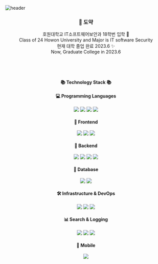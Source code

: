 ![header](https://capsule-render.vercel.app/api?type=slice&color=auto&&height=170&section=header&fontColor=090707&fontAlignX=45&fontAlignY=65&fontSize=100)

<div align="center">

 <h3 align="center"> 🤗 도약 </h3>
<p align="center">
 호원대학교 IT소프트웨어보안과 18학번 입학 🌱 <br> Class of 24 Howon University and Major is IT software Security
<br> 현재 대학 졸업 완료 2023.6 ✨ <br> Now, Graduate College in 2023.6
</p>
  
### 

</br></br>

#### 📚 Technology Stack 📚

<!-- 프로그래밍 언어 -->
<h4>💻 Programming Languages</h4>
<p align="center">
<a href="https://www.python.org/"><img src="https://img.shields.io/badge/Python-3776AB?style=flat-square&logo=python&logoColor=white&link=https://www.python.org/"/></a>
<a href="https://en.wikipedia.org/wiki/C"><img src="https://img.shields.io/badge/C-A8B9CC?style=flat-square&logo=C&logoColor=white&link=https://en.wikipedia.org/wiki/C"/></a>
<a href="https://en.wikipedia.org/wiki/C++"><img src="https://img.shields.io/badge/C++-00599C?style=flat-square&logo=C++&logoColor=white&link=https://en.wikipedia.org/wiki/C++"/></a>
<a href="https://www.java.com"><img src="https://img.shields.io/badge/Java-F7DF1E?style=flat-square&logo=Java&logoColor=white&link=https://www.java.com"/></a>
</p>

<!-- 프론트엔드 -->
<h4>🎨 Frontend</h4>
<p align="center">
<img src="https://img.shields.io/badge/react-%2361DAFB.svg?style=for-the-badge&logo=react&logoColor=black">
<img src="https://img.shields.io/badge/bootstrap-%238511FA.svg?style=for-the-badge&logo=bootstrap&logoColor=white">
<img src="https://img.shields.io/badge/Thymeleaf-%23005C0F.svg?style=for-the-badge&logo=Thymeleaf&logoColor=white">
</p>

<!-- 백엔드 -->
<h4>🔧 Backend</h4>
<p align="center">
<img src="https://img.shields.io/badge/spring-%236DB33F.svg?style=for-the-badge&logo=spring&logoColor=white">
<img src="https://img.shields.io/badge/node.js-%23339933.svg?style=for-the-badge&logo=node.js&logoColor=white">
<img src="https://img.shields.io/badge/apache%20tomcat-%23F8DC75.svg?style=for-the-badge&logo=apache-tomcat&logoColor=black">
<img src="https://img.shields.io/badge/quartz-%23D22128.svg?style=for-the-badge&logo=quartz&logoColor=white">
</p>

<!-- 데이터베이스 -->
<h4>💾 Database</h4>
<p align="center">
<a href="https://www.mysql.com"><img src="https://img.shields.io/badge/MySQL-4479A1?style=flat-square&logo=MySQL&logoColor=white&link=https://www.mysql.com"/></a>
<img src="https://img.shields.io/badge/redis-%23DD0031.svg?style=for-the-badge&logo=redis&logoColor=white">
</p>

<!-- 인프라 & DevOps -->
<h4>🛠️ Infrastructure & DevOps</h4>
<p align="center">
<img src="https://img.shields.io/badge/AWS-%23FF9900.svg?style=for-the-badge&logo=amazon-aws&logoColor=white">
<img src="https://img.shields.io/badge/docker-%232496ED.svg?style=for-the-badge&logo=docker&logoColor=white">
<img src="https://img.shields.io/badge/nginx-%23009639.svg?style=for-the-badge&logo=nginx&logoColor=white">
</p>

<!-- 검색 및 로깅 -->
<h4>📊 Search & Logging</h4>
<p align="center">
<img src="https://img.shields.io/badge/elasticsearch-%23005571.svg?style=for-the-badge&logo=elasticsearch&logoColor=white">
<img src="https://img.shields.io/badge/logstash-%23005571.svg?style=for-the-badge&logo=logstash&logoColor=white">
<img src="https://img.shields.io/badge/kibana-%23005571.svg?style=for-the-badge&logo=kibana&logoColor=white">
</p>

<!-- 모바일 -->
<h4>📱 Mobile</h4>
<p align="center">
<a href="https://developer.android.com/studio"><img src="https://img.shields.io/badge/Android-3DDC84?style=flat-square&logo=android&logoColor=white&link=https://developer.android.com/studio"/></a>
</p>

</div>
